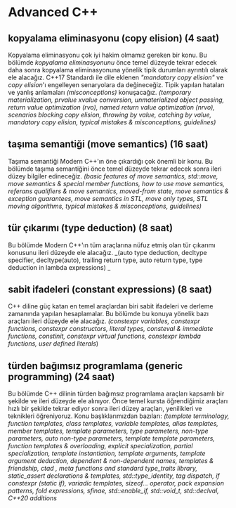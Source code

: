 # Advanced C++

## kopyalama eliminasyonu (copy elision) (4 saat)
Kopyalama eliminasyonu çok iyi hakim olmamız gereken bir konu. Bu bölümde _kopyalama eliminasyonunu_ önce temel düzeyde tekrar edecek daha sonra kopyalama eliminasyonuna yönelik tipik durumları ayrıntılı olarak ele alacağız. C++17 Standardı ile dile eklenen _"mandatory copy elision"_ ve _copy elision_'ı engelleyen senaryolara da değineceğiz. Tipik yapılan hataları ve yanlış anlamaları _(misconceptions)_ konuşacağız. 
_(temporary materialization, prvalue xvalue conversion, unmaterialized object passing, return value optimization (rvo), named return value optimization (nrvo), scenarios blocking copy elision, throwing by value, catching by value, mandatory copy elision, typical mistakes & misconceptions, guidelines)_

## taşıma semantiği (move semantics) (16 saat)
Taşıma semantiği Modern C++'ın öne çıkardığı çok önemli bir konu. Bu bölümde taşıma semantiğini önce temel düzeyde tekrar edecek sonra ileri düzey bilgiler edineceğiz. _(basic features of move semantics, std::move, move semantics & special member functions,  how to use move semantics, referans qualifiers & move semantics, moved-from state,  move semantics & exception guarantees, move semantics in STL, move only types, STL moving algorithms, typical mistakes & misconceptions, guidelines)_

## tür çıkarımı (type deduction) (8 saat)
Bu bölümde Modern C++'ın tüm araçlarına nüfuz etmiş olan tür çıkarımı konusunu ileri düzeyde ele alacağız. 
_(auto type deduction, decltype specifier, decltype(auto), trailing return type, auto return type, type deduction in lambda expressions) _

## sabit ifadeleri (constant expressions) (8 saat)
C++ diline güç katan en temel araçlardan biri sabit ifadeleri ve derleme zamanında yapılan hesaplamalar. Bu bölümde bu konuya yönelik bazı araçları ileri düzeyde ele alacağız. 
_(constexpr variables, constexpr functions, constexpr constructors, literal types, consteval & immediate functions, constinit, constexpr virtual functions, constexpr lambda functions, user defined literals_)

## türden bağımsız programlama (generic programming) (24 saat)
Bu bölümde C++ dilinin türden bağımsız programlama araçları kapsamlı bir şekilde ve ileri düzeyde ele alınıyor. Önce temel kursta öğrendiğimiz araçları hızlı bir şekilde tekrar ediyor sonra ileri düzey araçları, yenilikleri ve teknikleri öğreniyoruz. Konu başlıklarımızdan bazıları:
_(template terminology, function templates,  class templates, variable templates, alias templates, member templates, template parameters, type parameters, non-type parameters, auto non-type parameters, template template parameters, function templates & overloading, explicit specialization, partial specialization, template instantiation, template arguments, template argument deduction, dependent & non-dependent names, templates & friendship, ctad , meta functions and standard type_traits library, static_assert declarations & templates, std::type_identity, tag dispatch, if constexpr (static if), variadic templates, sizeof... operator, pack expansion patterns, fold expressions, sfinae, std::enable_if, std::void_t, std::declval, C++20 additions_
